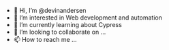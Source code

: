 - 👋 Hi, I’m @devinandersen
- 👀 I’m interested in Web development and automation
- 🌱 I’m currently learning about Cypress
- 💞️ I’m looking to collaborate on ...
- 📫 How to reach me ...

<!---
devinandersen/devinandersen is a ✨ special ✨ repository because its `README.md` (this file) appears on your GitHub profile.
You can click the Preview link to take a look at your changes.
--->
